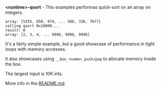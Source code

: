 **&lt;runtime&gt;-qsort** - This examples performas quick-sort on an
array on integers.

```
array: [5255, 850, 974, ... 586, 336, 7677]
calling qsort N=10000...
result: 0
array: [2, 3, 4, ... 9998, 9998, 9998]
```

It's a fairly simple example, but a good showcase of performance in
tight loops with memory accesses.

It also showcases using `__box_<name>_push/pop` to allocate memory
inside the box.

The largest input is 10K ints.

More info in the [README.md](/README.md).
